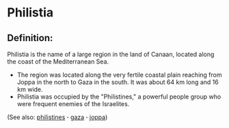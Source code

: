 # Philistia #

## Definition: ##

Philistia is the name of a large region in the land of Canaan, located along the coast of the Mediterranean Sea.

* The region was located along the very fertile coastal plain reaching from Joppa in the north to Gaza in the south. It was about 64 km long and 16 km wide.
* Philistia was occupied by the "Philistines," a powerful people group who were frequent enemies of the Israelites.

(See also: [philistines](../other/philistines.md) **·** [gaza](../other/gaza.md) **·** [joppa](../other/joppa.md))

